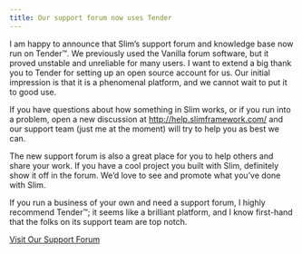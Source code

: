 ```yaml
---
title: Our support forum now uses Tender
---
```


I am happy to announce that Slim’s support forum and knowledge base now run on Tender™. We previously used the Vanilla forum software, but it proved unstable and unreliable for many users. I want to extend a big thank you to Tender for setting up an open source account for us. Our initial impression is that it is a phenomenal platform, and we cannot wait to put it to good use.

If you have questions about how something in Slim works, or if you run into a problem, open a new discussion at <http://help.slimframework.com/> and our support team (just me at the moment) will try to help you as best we can.

The new support forum is also a great place for you to help others and share your work. If you have a cool project you built with Slim, definitely show it off in the forum. We’d love to see and promote what you’ve done with Slim.

If you run a business of your own and need a support forum, I highly recommend Tender™; it seems like a brilliant platform, and I know first-hand that the folks on its support team are top notch.

[Visit Our Support Forum](http://help.slimframework.com/)
